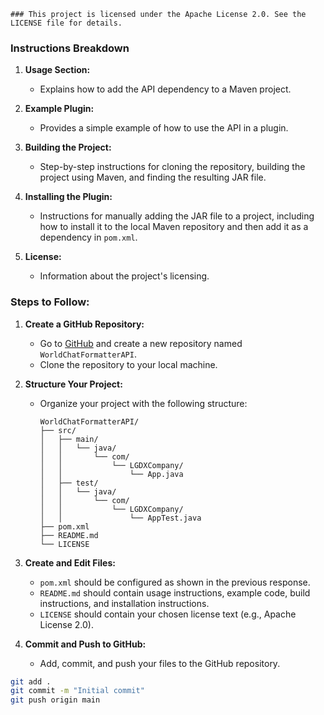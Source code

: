 ```### This project is licensed under the Apache License 2.0. See the LICENSE file for details.```


### Instructions Breakdown

1. **Usage Section:**
    - Explains how to add the API dependency to a Maven project.

2. **Example Plugin:**
    - Provides a simple example of how to use the API in a plugin.

3. **Building the Project:**
    - Step-by-step instructions for cloning the repository, building the project using Maven, and finding the resulting JAR file.

4. **Installing the Plugin:**
    - Instructions for manually adding the JAR file to a project, including how to install it to the local Maven repository and then add it as a dependency in `pom.xml`.

5. **License:**
    - Information about the project's licensing.

### Steps to Follow:

1. **Create a GitHub Repository:**
    - Go to [GitHub](https://github.com/) and create a new repository named `WorldChatFormatterAPI`.
    - Clone the repository to your local machine.

2. **Structure Your Project:**
    - Organize your project with the following structure:
      ```
      WorldChatFormatterAPI/
      ├── src/
      │   ├── main/
      │   │   └── java/
      │   │       └── com/
      │   │           └── LGDXCompany/
      │   │               └── App.java
      │   ├── test/
      │   │   └── java/
      │   │       └── com/
      │   │           └── LGDXCompany/
      │   │               └── AppTest.java
      ├── pom.xml
      ├── README.md
      └── LICENSE
      ```

3. **Create and Edit Files:**
    - `pom.xml` should be configured as shown in the previous response.
    - `README.md` should contain usage instructions, example code, build instructions, and installation instructions.
    - `LICENSE` should contain your chosen license text (e.g., Apache License 2.0).

4. **Commit and Push to GitHub:**
    - Add, commit, and push your files to the GitHub repository.

```sh
git add .
git commit -m "Initial commit"
git push origin main
